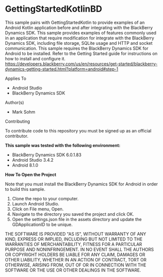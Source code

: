 GettingStartedKotlinBD
================

This sample pairs with GettingStartedKotlin to provide examples of an Android Kotlin application before and
after integrating with the BlackBerry Dynamics SDK.  This sample provides examples of features commonly used
in an application that require modification for integrate with the BlackBerry Dynamics SDK, including
file storage, SQLite usage and HTTP and socket communication.  This sample requires the BlackBerry Dynamics
SDK for Android to be installed.  Refer to the Getting Started guide for instructions on how to install
and configure it.  https://developers.blackberry.com/us/en/resources/get-started/blackberry-dynamics-getting-started.html?platform=android#step-1

Applies To
- Android Studio
- BlackBerry Dynamics SDK

Author(s)
- Mark Sohm

Contributing

To contribute code to this repository you must be signed up as an official contributor.

**This sample was tested with the following environment:**
- BlackBerry Dynamics SDK 6.0.1.83
- Android Studio 3.4.2
- Android 8.1.0

**How To Open the Project**


Note that you must install the BlackBerry Dynamics SDK for Android in order to build this sample.

1. Clone the repo to your computer.
2. Launch Android Studio.
3. Click on File menu, Open.
4. Navigate to the directory you saved the project and click OK.
5. Open the settings.json file in the assets directory and update the GDApplicationID to be unique.


THE SOFTWARE IS PROVIDED "AS IS", WITHOUT WARRANTY OF ANY KIND, EXPRESS OR IMPLIED, INCLUDING BUT NOT LIMITED TO THE WARRANTIES OF MERCHANTABILITY, FITNESS FOR A PARTICULAR PURPOSE AND NONINFRINGEMENT. IN NO EVENT SHALL THE AUTHORS OR COPYRIGHT HOLDERS BE LIABLE FOR ANY CLAIM, DAMAGES OR OTHER LIABILITY, WHETHER IN AN ACTION OF CONTRACT, TORT OR OTHERWISE, ARISING FROM, OUT OF OR IN CONNECTION WITH THE SOFTWARE OR THE USE OR OTHER DEALINGS IN THE SOFTWARE.